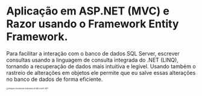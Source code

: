 # Aplicação em ASP.NET (MVC) e Razor usando o Framework Entity Framework.

Para facilitar a interação com o banco de dados SQL Server, escrever consultas usando a linguagem de consulta integrada do .NET (LINQ), tornando a recuperação de dados mais intuitiva e legível.
Usando também o rastreio de alterações em objetos ele permite que eu salve essas alterações no banco de dados de forma eficiente.

<img title="Microsoft .NET" src="https://growiz.com.br/wp-content/uploads/2021/01/ms-dotnet-3-1024x1024.png" alt="Imagem meramente ilustrativa do Microsoft .NET" data-align="inline" style="zoom:33%;">

